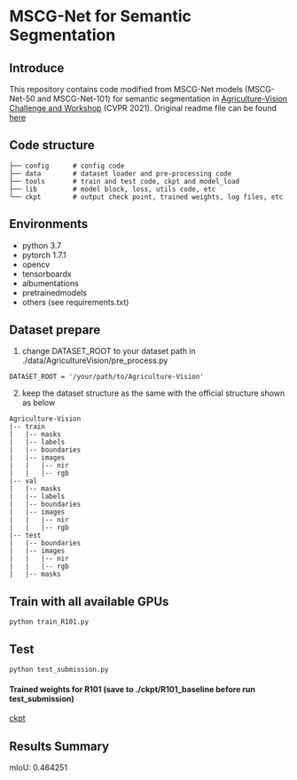 # MSCG-Net for Semantic Segmentation
## Introduce
This repository contains code modified from MSCG-Net models (MSCG-Net-50 and MSCG-Net-101) for semantic segmentation in [Agriculture-Vision Challenge and Workshop](https://www.agriculture-vision.com/agriculture-vision-2021/prize-challenge-2021) (CVPR 2021). Original readme file can be found [here](MSCGNET-README.MD)

## Code structure

```
├── config		# config code
├── data		# dataset loader and pre-processing code
├── tools		# train and test code, ckpt and model_load
├── lib			# model block, loss, utils code, etc
└── ckpt 		# output check point, trained weights, log files, etc

```

## Environments

- python 3.7
- pytorch 1.7.1
- opencv
- tensorboardx
- albumentations
- pretrainedmodels
- others (see requirements.txt)

## Dataset prepare

1. change DATASET_ROOT to your dataset path in ./data/AgricultureVision/pre_process.py
```
DATASET_ROOT = '/your/path/to/Agriculture-Vision'
```

2. keep the dataset structure as the same with the official structure shown as below
```
Agriculture-Vision
|-- train
|   |-- masks
|   |-- labels
|   |-- boundaries
|   |-- images
|   |   |-- nir
|   |   |-- rgb
|-- val
|   |-- masks
|   |-- labels
|   |-- boundaries
|   |-- images
|   |   |-- nir
|   |   |-- rgb
|-- test
|   |-- boundaries
|   |-- images
|   |   |-- nir
|   |   |-- rgb
|   |-- masks
```

## Train with all available GPUs

```
python train_R101.py
```

## Test

```
python test_submission.py
```

#### Trained weights for R101 (save to ./ckpt/R101_baseline before run test_submission)
[ckpt](https://drive.google.com/drive/folders/1RisJyMAqxawGebnky8C35a5KhfuFcaGD?usp=sharing)

## Results Summary
mIoU: 0.464251


